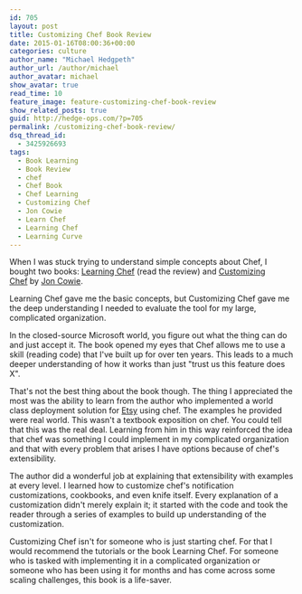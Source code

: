 ```yaml
---
id: 705
layout: post
title: Customizing Chef Book Review
date: 2015-01-16T08:00:36+00:00
categories: culture
author_name: "Michael Hedgpeth"
author_url: /author/michael
author_avatar: michael
show_avatar: true
read_time: 10
feature_image: feature-customizing-chef-book-review 
show_related_posts: true 
guid: http://hedge-ops.com/?p=705
permalink: /customizing-chef-book-review/
dsq_thread_id:
  - 3425926693
tags:
  - Book Learning
  - Book Review
  - chef
  - Chef Book
  - Chef Learning
  - Customizing Chef
  - Jon Cowie
  - Learn Chef
  - Learning Chef
  - Learning Curve
---
```

When I was stuck trying to understand simple concepts about Chef, I bought two books: [Learning Chef](http://amzn.to/1wHMEZb) (read the review) and [Customizing Chef](http://amzn.to/1Ajtt8G) by [Jon Cowie](http://jonliv.es/).

Learning Chef gave me the basic concepts, but Customizing Chef gave me the deep understanding I needed to evaluate the tool for my large, complicated organization.

In the closed-source Microsoft world, you figure out what the thing can do and just accept it. The book opened my eyes that Chef allows me to use a skill (reading code) that I've built up for over ten years. This leads to a much deeper understanding of how it works than just "trust us this feature does X".

<!--more-->

That's not the best thing about the book though. The thing I appreciated the most was the ability to learn from the author who implemented a world class deployment solution for [Etsy](https://codeascraft.com/) using chef. The examples he provided were real world. This wasn't a textbook exposition on chef. You could tell that this was the real deal. Learning from him in this way reinforced the idea that chef was something I could implement in my complicated organization and that with every problem that arises I have options because of chef's extensibility.

The author did a wonderful job at explaining that extensibility with examples at every level. I learned how to customize chef's notification customizations, cookbooks, and even knife itself. Every explanation of a customization didn't merely explain it; it started with the code and took the reader through a series of examples to build up understanding of the customization.

Customizing Chef isn't for someone who is just starting chef. For that I would recommend the tutorials or the book Learning Chef. For someone who is tasked with implementing it in a complicated organization or someone who has been using it for months and has come across some scaling challenges, this book is a life-saver.